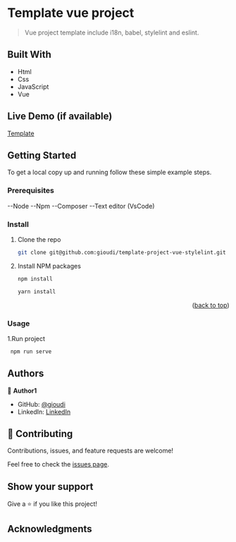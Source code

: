 <a name="readme-top"></a>

# Template vue project

> Vue project template include i18n, babel, stylelint and eslint. 

## Built With

- Html
- Css
- JavaScript
- Vue 


## Live Demo (if available)

[Template](https://gioudi.github.io/template-project-vue-stylelint/)

## Getting Started

To get a local copy up and running follow these simple example steps.

### Prerequisites

--Node 
--Npm 
--Composer 
--Text editor (VsCode)

### Install

1. Clone the repo
   ```sh
   git clone git@github.com:gioudi/template-project-vue-stylelint.git
   ```
2. Install NPM packages
   ```sh
   npm install
   ```
   ```sh
   yarn install
   ```

<p align="right">(<a href="#readme-top">back to top</a>)</p>

### Usage

1.Run project

```sh
 npm run serve
```

## Authors

👤 **Author1**

- GitHub: [@gioudi](https://github.com/gioudi)
- LinkedIn: [LinkedIn](https://www.linkedin.com/in/user/)

## 🤝 Contributing

Contributions, issues, and feature requests are welcome!

Feel free to check the [issues page](https://github.com/gioudi/template-project-vue-stylelint/issues).

## Show your support

Give a ⭐️ if you like this project!

## Acknowledgments 
